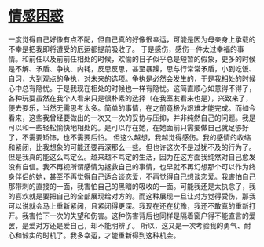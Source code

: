 # [情感困惑](https://github.com/UniqueClouds/gitblog/issues/12)

一度觉得自己好像有点不配，但自己真的好像很幸运，可能是因为母亲身上承载的不幸是把我即将遭受的厄运都提前吸收了。
于是感伤，感伤一件太过幸福的事情。和前任以及前前任相处的时候，欢愉的日子似乎总是短暂的假象，更多的时候是不解、矛盾、争执、内耗，反思反思，甚至暴躁，思与行常常矛盾，小到吃饭、自习，大到观点的争执，对未来的选项。争执是必然会发生的，于是我相处的时候心中总有隐忧。于是我现在相处的时候也一样有隐忧。这简直顺心如意得不得了，各种玩耍虽然在我个人看来只是很朴素的选择（在我室友看来也是），兴致来了，便去耍乐，当然无需思考太多。简单的事情，在之前竟极为艰难才能完成。而如今看来，这些我曾经要做出的一次又一次的妥协与压抑，并非纯然自己的问题。我是可以和一些轻松愉快地相处的。是可以存在她，在她面前只需要做自己就足够好了，不需要矫饰，也不需要后怕。
但这么越想，我越觉得感伤。我的感情的收缩和紧闭，比我想象的可能还要再深那么一些。但也许这次不是过犹不及的行为了。但是我真的能这么笃定么。越来越不笃定的生活，因为在这方面我纯然对自己愈发没有自信。我不再视所谓感情为拯救自己的事情，也早就不再幻想那个可以作为终身伴侣的她，甚至不再觉得自己适合谈恋爱，不再觉得自己想谈恋爱。我害怕自己那带刺的直接的一面，我害怕自己的黑暗的吸收的一面。可能我还是太执念了，我的喜欢就是要把自己的全部展现给对方的。而这种展现一旦让对方觉得受伤，那我可以说就会马上重新紧闭，且紧闭得更深。我现在还在犹豫，我还不敢真的重新打开。我害怕下一次的失望和伤害。这种伤害背后也同样是隔着窗户得不能直言的爱罢，是爱对方还是爱自己，却不能明辨了。
所以，这又是一次考验我的勇气、耐心和诚实的时机了。我多幸运，才能重新得到这种机会。